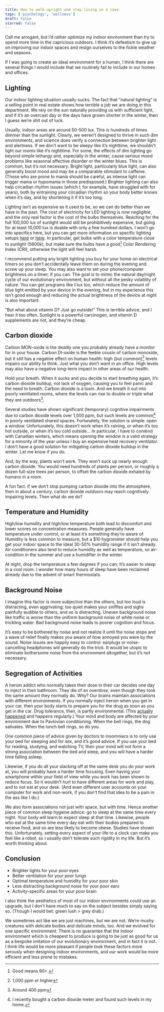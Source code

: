 ```yaml
---
title: How to walk upright and stop living in a cave
tags: ['psychology', 'wellness']
draft: false
starred: false
---
```


Call me arrogant, but I’d rather optimize my indoor environment than try to spend more time in the capricious outdoors. I think it’s defeatism to give up on improving our indoor spaces and resign ourselves to the fickle weather and seasons.

If I was going to create an ideal environment for a human, I think there are several things I would include that we routinely fail to include in our homes and offices.

## Lighting

Our indoor lighting situation usually sucks. The fact that “natural lighting” is a selling point in real estate shows how terrible a job we are doing in this department. We rely on the sun naturally providing us with sufficient light, and if it’s an overcast day or the days have grown shorter in the winter, then I guess we’re shit out of luck.

Usually, indoor areas are around 50-500 lux. This is hundreds of times dimmer than the sunlight. Clearly, we weren’t designed to thrive in such dim environments, and science does verify a connection between brighter light and alertness. If we don’t want to be sleepy like it’s nighttime, we shouldn’t light our rooms like it’s nighttime. For some, the effects of dim lighting go beyond simple lethargy and, especially in the winter, cause serious mood problems like seasonal affective disorder or the winter blues. This is common, but it’s not necessary. Bright light, particularly blue light, can also generally boost mood and may be a comparable stimulant to caffeine. (Those who are prone to mania should be careful, as intense light can trigger mania or hypomania in those predisposed.) Brighter lighting can also help circadian rhythm issues (which I, for example, have struggled with for years), both by entraining your circadian rhythm so your body better knows when it’s day, and by shortening it if it’s too long.

Lighting isn’t as expensive as it used to be, so we can do better than we have in the past. The cost of electricity for LED lighting is now negligible, and the only real factor is the cost of the bulbs themselves. Reaching for the full 100,000 lux of sunlight would still be prohibitively expensive, but going for at least 10,000 lux is doable with only a few hundred dollars. I won’t go into specifics here, but you can get more information on specific lighting setups [here](https://www.lesswrong.com/posts/hC2NFsuf5anuGadFm/how-to-build-a-lumenator) or [here](https://meaningness.com/metablog/sad-light-lumens). In particular, get bulbs with a color temperature close to sunlight (5600k), but make sure the bulbs have a good[^1] Color Rendering Index (CRI), otherwise the light will feel harsh.

I recommend putting any bright lighting you buy for your home on electrical timers so you don’t accidentally leave them on during the evening and screw up your sleep. You may also want to set your phone/computer brightness on a timer, if you can. The goal is to mimic the natural day/night cycle of our evolutionary environment, but without all the pesky volatility of nature. You can get programs like f.lux too, which reduce the amount of blue light emitted by your device in the evening, but in my experience this isn’t good enough and reducing the actual brightness of the device at night is also important.

“But what about vitamin D? Just go outside!” This is terrible advice, and I hear it too often. Sunlight is a powerful carcinogen, and vitamin D supplements are not, and they’re cheap.

## Carbon dioxide

Carbon MON-oxide is the deadly one you probably already have a monitor for in your house. Carbon DI-oxide is the feeble cousin of carbon monoxide, but it still has a negative effect on human health: high (but common)[^2] levels impairs our ability to think. Just what you don’t want in an office. High levels may also have a negative long-term impact in other areas of our health.

Hold your breath. When it sucks and you decide to start breathing again, it’s carbon dioxide buildup, not lack of oxygen, causing you to feel panic and the need to breath. Carbon dioxide is a toxin. And we breath it out into poorly ventilated rooms, where the levels can rise to double or triple what they are outdoors[^3].

Several studies have shown significant (temporary) cognitive impairments due to carbon dioxide levels over 1,000 ppm, but such levels are common[^4] in poorly ventilated shared spaces. Fortunately, the solution is simple: open a window. Unfortunately, this doesn’t work when it’s raining, or when it’s too hot outside, or when it’s too cold outside… In particular, I have to contend with Canadian winters, which means opening the window is a valid strategy for a minority of the year unless I buy an expensive heat recovery ventilator. I don’t have a good solution for mitigating carbon dioxide buildup in the winter. Let me know if you do.

And, by the way, plants won’t work. They won’t suck up nearly enough carbon dioxide. You would need hundreds of plants per person, or roughly a dozen full-size trees per person, to offset the carbon dioxide exhaled by humans in a room.

A fun fact: if we don’t stop pumping carbon dioxide into the atmosphere, then in about a century, carbon dioxide _outdoors_ may reach cognitively impairing levels. Then what do we do?

## Temperature and Humidity

High/low humidity and high/low temperature both lead to discomfort and lower scores on concentration measures. People generally have temperature under control, or at least it’s something they’re aware of. Humidity is less common to measure, but a $10 hygrometer should help you get your indoor space to the ideal 30-50% humidity range if it isn’t already. Air conditioners also tend to reduce humidity as well as temperature, so air-condition in the summer and use a humidifier in the winter.

At night, drop the temperature a few degrees if you can; It’s easier to sleep in a cool room. I wonder how many hours of sleep have been reclaimed already due to the advent of smart thermostats.

## Background Noise

I imagine this factor is more subjective than the others, but too loud is distracting, even aggrivating; too quiet makes your sniffles and sighs painfully audible to others, and so is distracting. Uneven background noise like traffic is worse than the uniform background noise of white noise or trickling water. Bad background noise leads to poorer cognition and focus.

It’s easy to be bothered by noise and not realize it until the noise stops and a wave of relief finally makes you aware of how annoyed you were by the sound. Noise issues are happily easy to control: earplugs or noise-cancelling headphones will generally do the trick. It would be utopic to eliminate bothersome noise from the environment altogether, but it’s not necessary.

## Segregation of Activities

A heroin addict who normally takes their dose in their car decides one day to inject in their bathroom. They die of an overdose, even though they took the same amount they normally do. Why? Our brains maintain associations with different environments. If you normally inject heroin when you get in your car, then your body starts to prepare you for the drug as soon as you get in the car. Drug tolerance, then, is partly environmental. (This [actually happened](https://www.ncbi.nlm.nih.gov/pmc/articles/PMC1196296/) and happens regularly.) Your mind and body are affected by your environment due to Pavlovian conditioning. When the bell rings, the dog salivates. When the lunch bell rings, so do you.

One common piece of advice given by doctors to insomniacs is to only use your bed for sleeping and for sex, and it’s good advice. If you use your bed for reading, studying, and watching TV, then your mind will not form a strong association between the bed and sleep, and you will have a harder time falling asleep.

Likewise, if you do all your slacking off at the same desk you do your work at, you will probably have a harder time focusing. Even having your smartphone within your field of view while you work has been shown to reduce focus. So it wouldn’t hurt to have different areas for work and play, and to not eat at your desk. (And even different user accounts on your computer for work and non-work, if you don’t find that idea to be a pain in the ass like I do.)

We also form associations not just with space, but with time. Hence another piece of common sleep hygeine advice: go to sleep at the same time every night. Your body will learn to expect sleep at that time. Likewise, people who eat at the same time every day eat with their bodies prepared to receive food, and so are less likely to become obese. Studies have shown this. Unfortunately, setting every aspect of your life to a clock can make you feel like a robot, so I usually don’t tolerate such rigidity in my life. But it’s worth thinking about.

## Conclusion

- Brighter lights for your poor eyes
- Better ventilation for your poor lungs
- Optimal temperature and humidity for your poor skin
- Less distracting background noise for your poor ears
- Activity-specific areas for your poor brain

I also think the aesthetics of most of our indoor environments could use an upgrade, but I don’t have much to say on the subject besides simply saying so. (Though I would bet: green lush > grey drab.)

We sometimes act like we are just machines, but we are not. We’re mushy creatures with delicate bodies and delicate minds, too. And we evolved for one specific environment. There is no guarantee that the indoor environment which is cheapest to produce is going to be just as good for us as a bespoke imitation of our evolutionary environment, and in fact it is not. I think life would be more pleasant if people took these factors more serously when designing indoor environments, and our work would be more efficient and less prone to mistakes.

[^1]: Good means 90+.

[^2]: 1,000 ppm or higher

[^3]: Around 400 ppm

[^4]: I recently bought a carbon dioxide meter and found such levels in my home.
